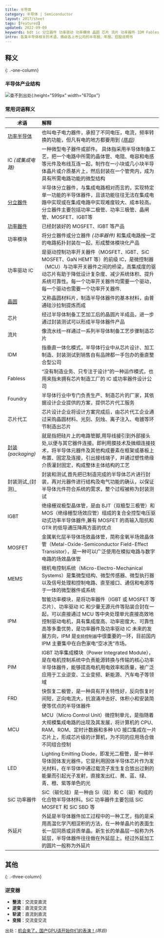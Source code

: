 ```yaml
---
title: 半导体
category: 半导体 | Semiconductor
layout: 2017/sheet
tags: [Featured]
updated: 2022-09-09
keywords: bdt ic 分立器件 功率驱动 功率模块 晶圆 芯片 流片 功率器件 IDM Fabless Foundry 芯片代工 封装 封测 IGBT MOSFET MEMS IPM PIM FRD MCU LED SiC 外延片
intro: 各类半导体相关的术语，摘自各上市公司的半年报、年报、招股说明书
---
```


## 释义
{: .-one-column}

### 半导体产业结构

![查不到出处](https://pic.f10.org/i/2022/09/09/h4ze60.jpg){:height="599px" width="670px"}


### 常用词语释义

| 术语                      | 解释                                                                                                 |
| ------------------------ | :---------------------------------------------------------------------------------------------------- |
|[功率半导体](power-semiconductor-device.md)                |也叫电子电力器件，承担了不同电压，电流，频率转换的功能，但凡有电的地方都要用到 _([陈启](https://mp.weixin.qq.com/s/9WupKpZsQLyNh7l4eh61lQ))_ |
| IC _(或集成电路)_       | 一种微型电子器件或部件。 具体指采用半导体制备工艺，把一个电路中所需的晶体管、电阻、电容和电感等元件及布线互连一起，制作在一小块或几小块半导体晶片或介质基片上，然后封装在一个管壳内，成为具有所需电路功能的微型结构                    |
| [分立器件](power-semiconductor-device.md)   | 半导体分立器件，与集成电路相对而言的，实现特定单一功能的半导体器件，且该功能往往无法在集成电路中实现或在集成电路中实现难度较大、成本较高。分立器件主要包括功率二极管、功率三极管、晶闸管、MOSFET、IGBT等          |
|[功率器件](power-semiconductor-device.md)                  | 已经封装好的 MOSFET、IGBT 等产品                                                                      |
| 功率模块                | 将分立器件或分立器件 _(功率器件)_ 和集成电路按一定的电路拓扑封装在一起，形成整体模块化产品                   |
| 功率驱动 IC             | 是驱动控制功率开关器件（MOSFET、IGBT、SiC MOSFET、GaN HEMT 等）的前级 IC，是微控制器（MCU）与功率开关器件之间的桥梁，高集成度的驱动芯片有助于降低设计复杂度、减少系统体积、提升系统可靠性。每一个功率开关器件均需要一个驱动，每一个驱动也需要一个功率开关器件.                      |
| [晶圆](wafer.md)         | 又称晶圆材料片，制造半导体器件的基本材料，由普通硅沙拉制提炼而成                                           |
| 芯片                   | 经过半导体制备工艺加工后的晶圆片半成品，进一步通过封装测试可以形成半导体器件产品                             |
|流片                    | 像流水线一样通过一系列半导体制备工艺步骤制造芯片                                                          |
| IDM                    |指垂直一体化模式，半导体行业中从芯片设计、加工制造、封装测试到销售自有品牌都一手包办的垂直整合型公司            |
|Fabless                 |“没有制造业务、只专注于设计”的一种运作模式，也用来指未拥有芯片制造工厂的 IC 或功率器件设计公司                |
|Foundry                 |半导体行业中专门负责生产、制造芯片的厂家，其依据设计企业提供的方案，提供芯片代工服务                          |
|芯片代工                 |芯片设计企业将设计方案完成后，由芯片代工企业通过采购晶圆材料、光刻、刻烛、离子注入、电镀等环节制造出芯片        |
|[封装](packaging.md)_(packaging)_       |就是指把硅片上的电路管脚,用导线接引到外部接头处,以便与其它器件连接。即利用膜技术及微细连接技术，将半导体元器件及其他构成要素在框架或基板上布置、固定及连接，引出接线端子，并通过塑性绝缘介质灌封固定，构成整体主体结构的工艺                                       |
|封装测试_(封测)_         |封装和测试,首先把已制造完成的半导体芯片进行封装，再对元器件进行结构及电气功能的确认，以保证半导体元件符合系统的需求，整个过程被称为封装测试|
|IGBT                    |绝缘栅双极型晶体管，是由 BJT（双极型三极管）和 MOS（绝缘栅型场效应管）组成的复合全控型电压驱动式功率半导体器件,兼有 MOSFET 的高输入阻抗和 GTR 的低导通压降两方面的优点|
|MOSFET                  |金属氧化层半导体场效晶体管，简称金氧半场效晶体管（Metal-Oxide-Semiconductor Field-Effect Transistor），是一种可以广泛使用在模拟电路与数字电路的场效晶体管|
|MEMS                    |微机电控制系统（Micro-Electro-Mechanical Systems）是集微型结构、微型传感器、微型执行器以及信号处理和控制电路、直至接口、通信和电源等于一体的微型器件或系统|
|IPM                     |智能功率模块，是将功率器件（IGBT 或 MOSFET 等芯片）、功率驱动 IC 和少量无源元件等贴装合封在一起，可以直接通过 MCU 等中央处理单元直接高效地控制驱动电机，具有集成度高、功率密度大、可靠性高等多重优势，是功率器件及功率驱动 IC 未来的发展方向，IPM 是`变频控制器`中很重要的一环，目前国内 IPM 主要集中在白色家电“空冰洗”市场。|
|PIM                     |IGBT 功率集成模块（Power Integrated Module），是在电机控制系统中负责能源转换与传输的核心功率半导体器件，能够提高电机用电效率和质量，被广泛应用于工业逆变、工业变频、新能源、汽车电子等领域|
|FRD                     |快恢复二极管，是一种具有开关特性好，反向恢复时间短，正向电流大，抗浪涌冲击好、体积小和安装简便等优点的半导体器件|
|MCU                     |MCU（Micro Control Unit）微控制单元，是指随着大规模集成电路的出现及其发展，将计算机的 CPU、RAM、ROM、定时计数器和多种 I/O 接口集成在一片芯片上，形成芯片级的计算机，为不同的应用场合做不同组合控制|
|LED                     |Lighting Emitting Diode，即发光二极管，是一种半导体固体发光器件。它是利用固体半导体芯片作为发光材料，在半导体中通过载流子发生复合放出过剩的能量而引起光子发射，直接发出红、黄、蓝、绿、青、橙、紫等单色的光|
|SiC 功率器件             |SiC（碳化硅）是一种由 Si（硅）和 C（碳）构成的化合物半导体材料。SiC 功率器件主要包括 SiC MOSFET 和 SiC SBD 等|
|外延片                   |外延是半导体器件加工过程中的一种工艺，指的是采用高温化学汽相淀积的方法，在一种单晶片的表面生长一层同质或异质单晶。新生长的单晶层一般称为外延层，半导体器件往往做在外延层上。经过外延加工的圆片一般称为外延片|

## 其他
{: .-three-column}

### 逆变器
- **整流**：交流变直流
- **逆变**：直流变交流
- **斩波**：直流到直流
- **变频**：交流变交流

出处：[机会来了，国产GPU请开始你们的表演！](https://mp.weixin.qq.com/s/vROYZNPTwU3Hs3UhjZ7g9Q)_(陈启)_
